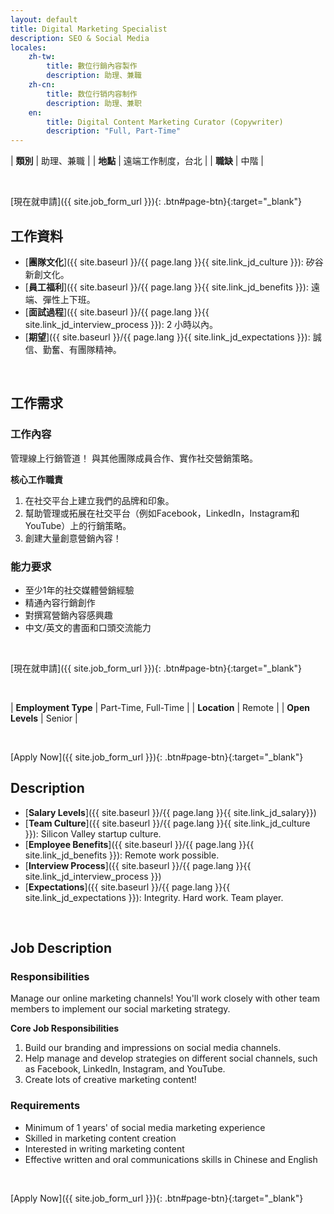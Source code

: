 ```yaml
---
layout: default
title: Digital Marketing Specialist
description: SEO & Social Media
locales:
    zh-tw:
        title: 數位行銷內容製作
        description: 助理、兼職
    zh-cn:
        title: 数位行销内容制作
        description: 助理、兼职
    en:
        title: Digital Content Marketing Curator (Copywriter)
        description: "Full, Part-Time"
---
```


<a name="zh-tw"></a>

| **類別** | 助理、兼職 |
| **地點** | 遠端工作制度，台北 |
| **職缺** | 中階 |

<br>

[現在就申請]({{ site.job_form_url }}){: .btn#page-btn}{:target="_blank"}

## 工作資料
- [**團隊文化**]({{ site.baseurl }}/{{ page.lang }}{{ site.link_jd_culture }}): 矽谷新創文化。
- [**員工福利**]({{ site.baseurl }}/{{ page.lang }}{{ site.link_jd_benefits }}): 遠端、彈性上下班。
- [**面試過程**]({{ site.baseurl }}/{{ page.lang }}{{ site.link_jd_interview_process }}): 2 小時以內。
- [**期望**]({{ site.baseurl }}/{{ page.lang }}{{ site.link_jd_expectations }}): 誠信、勤奮、有團隊精神。

<br>

## 工作需求

### 工作內容

管理線上行銷管道！ 與其他團隊成員合作、實作社交營銷策略。

**核心工作職責**

1. 在社交平台上建立我們的品牌和印象。
2. 幫助管理或拓展在社交平台（例如Facebook，LinkedIn，Instagram和YouTube）上的行銷策略。
3. 創建大量創意營銷內容！

### 能力要求
- 至少1年的社交媒體營銷經驗
- 精通內容行銷創作
- 對撰寫營銷內容感興趣
- 中文/英文的書面和口頭交流能力
<br>

[現在就申請]({{ site.job_form_url }}){: .btn#page-btn}{:target="_blank"}

<br>

<a name="en"></a>

| **Employment Type** | Part-Time, Full-Time |
| **Location** | Remote |
| **Open Levels** | Senior |

<br>

[Apply Now]({{ site.job_form_url }}){: .btn#page-btn}{:target="_blank"}

## Description
- [**Salary Levels**]({{ site.baseurl }}/{{ page.lang }}{{ site.link_jd_salary}})
- [**Team Culture**]({{ site.baseurl }}/{{ page.lang }}{{ site.link_jd_culture }}): Silicon Valley startup culture.
- [**Employee Benefits**]({{ site.baseurl }}/{{ page.lang }}{{ site.link_jd_benefits }}): Remote work possible.
- [**Interview Process**]({{ site.baseurl }}/{{ page.lang }}{{ site.link_jd_interview_process }})
- [**Expectations**]({{ site.baseurl }}/{{ page.lang }}{{ site.link_jd_expectations }}): Integrity. Hard work. Team player.

<br>

## Job Description


### Responsibilities

Manage our online marketing channels! You'll work closely with other team members to implement our social marketing strategy.

**Core Job Responsibilities**

1. Build our branding and impressions on social media channels.
2. Help manage and develop strategies on different social channels, such as Facebook, LinkedIn, Instagram, and YouTube.
3. Create lots of creative marketing content!
### Requirements
- Minimum of 1 years' of social media marketing experience
- Skilled in marketing content creation
- Interested in writing marketing content
- Effective written and oral communications skills in Chinese and English
<br>

[Apply Now]({{ site.job_form_url }}){: .btn#page-btn}{:target="_blank"}

<br>